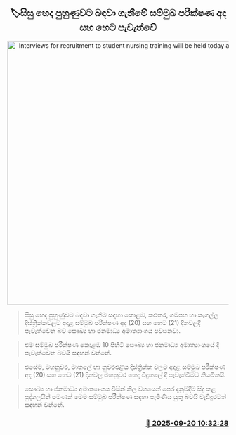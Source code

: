<p align='center'><b><h2 align='center' title='Interviews for recruitment to student nursing training will be held today and tomorrow'>🏷සිසු හෙද පුහුණුවට බඳවා ගැනීමේ සම්මුඛ පරීක්ෂණ අද සහ හෙට පැවැත්වේ</h2></b></p>
<p align='center'><img src='https://helakuru.sgp1.cdn.digitaloceanspaces.com/esana/images/lib/nurse-srilanka.jpg' width='600' alt='Interviews for recruitment to student nursing training will be held today and tomorrow'></p>

> සිසු හෙද පුහුණුවට බඳවා ගැනීම සඳහා කොළඹ, කළුතර, ගම්පහ හා කෑගල්ල දිස්ත්‍රික්කවලට අදාළ සම්මුඛ පරීක්ෂණ අද (20) සහ හෙට (21) දිනවලදී පැවැත්වෙන බව සෞඛ්‍ය හා ජනමාධ්‍ය අමාත්‍යාංශය පවසනවා.‍

> එම සම්මුඛ පරීක්ෂණ කොළඹ 10 පිහිටි සෞඛ්‍ය හා ජනමාධ්‍ය අමාත්‍යාංශයේ දී පැවැත්වෙන බවයි සඳහන් වන්නේ.

> එසේම, මහනුවර, මාතලේ හා නුවරඑළිය දිස්ත්‍රික්ක වලට අදාළ සම්මුඛ පරීක්ෂණ අද (20) සහ හෙට (21) දිනවල මහනුවර හෙද විදුහලේ දී පැවැත්වීමට නියමිතයි.

> සෞඛ්‍ය හා ජනමාධ්‍ය අමාත්‍යාංශය විසින් නිල වශයෙන් පෙර දැනුම්දීම් සිදු කළ පුද්ගලයින් පමණක් මෙම සම්මුඛ පරීක්ෂණ සඳහා පැමිණිය යුතු බවයි වැඩිදුරටත් සඳහන් වන්නේ.



<h3 align='right'><a href='https://www.helakuru.lk/esana/p/113817/'>📅 2025-09-20 10:32:28</a></h3>
